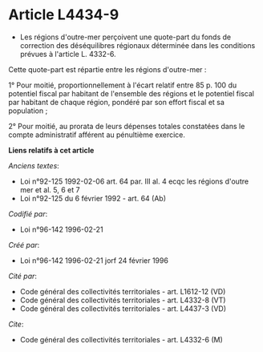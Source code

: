 # Article L4434-9

- Les régions d'outre-mer perçoivent une quote-part du fonds de correction des déséquilibres régionaux déterminée dans les
conditions prévues à l'article L. 4332-6.

Cette quote-part est répartie entre les régions d'outre-mer :

1° Pour moitié, proportionnellement à l'écart relatif entre 85 p. 100 du potentiel fiscal par habitant de l'ensemble des
régions et le potentiel fiscal par habitant de chaque région, pondéré par son effort fiscal et sa population ;

2° Pour moitié, au prorata de leurs dépenses totales constatées dans le compte administratif afférent au pénultième exercice.

**Liens relatifs à cet article**

_Anciens textes_:

  - Loi n°92-125 1992-02-06 art. 64 par. III al. 4 ecqc les régions d'outre mer et al. 5, 6 et 7
  - Loi n°92-125 du 6 février 1992 - art. 64 (Ab)

_Codifié par_:

  - Loi n°96-142 1996-02-21

_Créé par_:

  - Loi n°96-142 1996-02-21 jorf 24 février 1996

_Cité par_:

  - Code général des collectivités territoriales - art. L1612-12 (VD)
  - Code général des collectivités territoriales - art. L4332-8 (VT)
  - Code général des collectivités territoriales - art. L4437-3 (VD)

_Cite_:

  - Code général des collectivités territoriales - art. L4332-6 (M)
